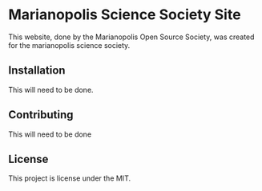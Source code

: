# Marianopolis Science Society Site

This website, done by the Marianopolis Open Source Society, was created for the marianopolis science society.

## Installation 
This will need to be done.

## Contributing

This will need to be done

## License

This project is license under the MIT.
